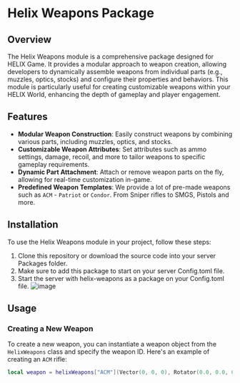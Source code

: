 # Helix Weapons Package

## Overview

The Helix Weapons module is a comprehensive package designed for HELIX Game. It provides a modular approach to weapon creation, allowing developers to dynamically assemble weapons from individual parts (e.g., muzzles, optics, stocks) and configure their properties and behaviors. This module is particularly useful for creating customizable weapons within your HELIX World, enhancing the depth of gameplay and player engagement.

## Features

- **Modular Weapon Construction**: Easily construct weapons by combining various parts, including muzzles, optics, and stocks.
- **Customizable Weapon Attributes**: Set attributes such as ammo settings, damage, recoil, and more to tailor weapons to specific gameplay requirements.
- **Dynamic Part Attachment**: Attach or remove weapon parts on the fly, allowing for real-time customization in-game.
- **Predefined Weapon Templates**: We provide a lot of pre-made weapons such as `ACM` - `Patriot` or `Condor`. From Sniper rifles to SMGS, Pistols and more.

## Installation

To use the Helix Weapons module in your project, follow these steps:

1. Clone this repository or download the source code into your server Packages folder.
2. Make sure to add this package to start on your server Config.toml file.
3. Start the server with helix-weapons as a package on your Config.toml file.
![image](https://github.com/helix-game/helix-weapons/assets/67294331/913b04a0-8774-4884-a6b4-f5ab648d081d)


## Usage

### Creating a New Weapon

To create a new weapon, you can instantiate a weapon object from the `HelixWeapons` class and specify the weapon ID. Here's an example of creating an `ACM` rifle:

```lua
local weapon = helixWeapons["ACM"](Vector(0, 0, 0), Rotator(0.0, 0.0, 0.0))
